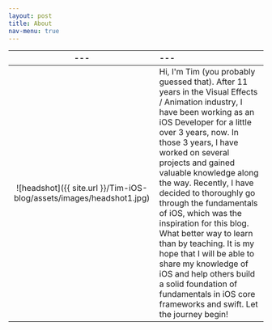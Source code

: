 ```yaml
---
layout: post
title: About
nav-menu: true
--- 
```


| --- | --- |
| :---:         |     :---      |
| ![headshot]({{ site.url }}/Tim-iOS-blog/assets/images/headshot1.jpg) | Hi, I'm Tim (you probably guessed that). After 11 years in the Visual Effects / Animation industry, I have been working as an iOS Developer for a little over 3 years, now. In those 3 years, I have worked on several projects and gained valuable knowledge along the way. Recently, I have decided to thoroughly go through the fundamentals of iOS, which was the inspiration for this blog. What better way to learn than by teaching. It is my hope that I will be able to share my knowledge of iOS and help others build a solid foundation of fundamentals in iOS core frameworks and swift. Let the journey begin! |
